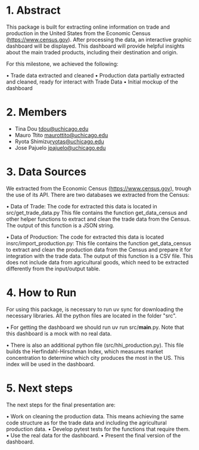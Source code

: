 # 1. Abstract

This package is built for extracting online information on trade and production in the United States from the Economic Census (https://www.census.gov). After processing the data, an interactive graphic dashboard will be displayed. This dashboard will provide helpful insights about the main traded products, including their destination and origin.

For this milestone, we achieved the following:

• Trade data extracted and cleaned
• Production data partially extracted and cleaned, ready for interact with Trade Data
• Initial mockup of the dashboard

# 2. Members

- Tina Dou <tdou@uchicago.edu>
- Mauro Ttito <maurottito@uchicago.edu>
- Ryota Shimizu<ryotas@uchicago.edu>
- Jose Pajuelo <jpajuelo@uchicago.edu>


# 3. Data Sources

We extracted from the Economic Census (https://www.census.gov), trough the use of its API. There are two databases we extracted from the Census:

• Data of  Trade: The code for extracted this data is located in src/get_trade_data.py This file contains the function get_data_census and other helper functions to extract and clean the trade data from the Census. The output of this function is a JSON string.

• Data of  Production: The code for extracted this data is located insrc/import_production.py: This file contains the function get_data_census to extract and clean the production data from the Census and prepare it for integration with the trade data. The output of this function is a CSV file. This does not include data from agricultural goods, which need to be extracted differently from the input/output table.

# 4. How to Run

For using this package, is necessary to run uv sync for downloading the necessary libraries.
All the python files are located in the folder "src". 

• For getting the dashboard we should run uv run src/__main__.py. Note that this dashboard is a mock with no real data.

• There is also an additional python file (src/hhi_production.py). This file builds the Herfindahl-Hirschman Index, which measures market concentration to determine which city produces the most in the US. This index will be used in the dashboard.

# 5. Next steps

The next steps for the final presentation are:

• Work on cleaning the production data. This means achieving the same code structure as for the trade data and including the agricultural production data.
• Develop pytest tests for the functions that require them.
• Use the real data for the dashboard.
• Present the final version of the dashboard.
